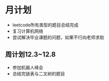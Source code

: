 # 月计划  
- leetcode所有类型的题目总结完成  
- 复习计算机网络  
- 尝试解决毕业课题的问题，如果不行向老师求助
## 周计划12.3~12.8  
- 参加机器人峰会  
- 总结完链表与二叉树的题目
